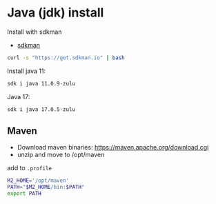 # Java (jdk) install

Install with sdkman

- [sdkman](https://sdkman.io/)

```bash
curl -s "https://get.sdkman.io" | bash
```

Install java 11:

```bash
sdk i java 11.0.9-zulu
```

Java 17:

```bash
sdk i java 17.0.5-zulu
```

## Maven

- Download maven binaries: https://maven.apache.org/download.cgi
- unzip and move to /opt/maven

add to `.profile`

```bash
M2_HOME='/opt/maven'
PATH="$M2_HOME/bin:$PATH"
export PATH
```